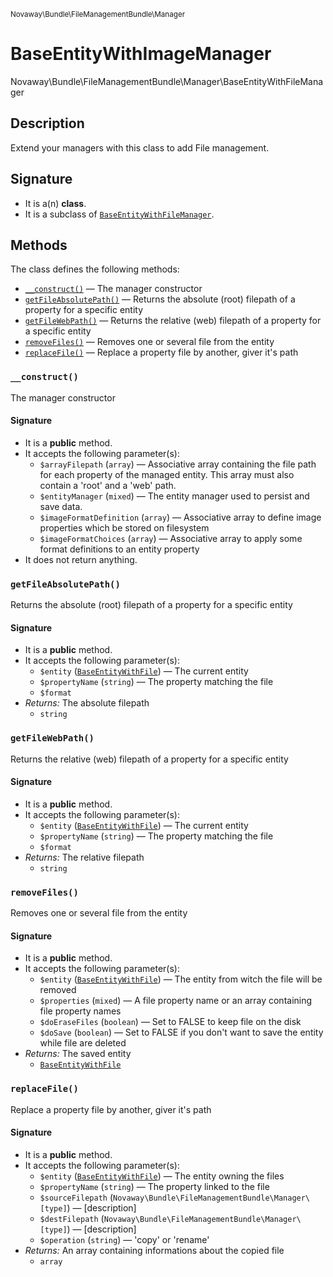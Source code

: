 <small>Novaway\Bundle\FileManagementBundle\Manager</small>

BaseEntityWithImageManager
==========================

Novaway\Bundle\FileManagementBundle\Manager\BaseEntityWithFileManager

Description
-----------

Extend your managers with this class to add File management.

Signature
---------

- It is a(n) **class**.
- It is a subclass of [`BaseEntityWithFileManager`](../../../../Novaway/Bundle/FileManagementBundle/Manager/BaseEntityWithFileManager.md).

Methods
-------

The class defines the following methods:

- [`__construct()`](#__construct) &mdash; The manager constructor
- [`getFileAbsolutePath()`](#getFileAbsolutePath) &mdash; Returns the absolute (root) filepath of a property for a specific entity
- [`getFileWebPath()`](#getFileWebPath) &mdash; Returns the relative (web) filepath of a property for a specific entity
- [`removeFiles()`](#removeFiles) &mdash; Removes one or several file from the entity
- [`replaceFile()`](#replaceFile) &mdash; Replace a property file by another, giver it&#039;s path

### `__construct()` <a name="__construct"></a>

The manager constructor

#### Signature

- It is a **public** method.
- It accepts the following parameter(s):
    - `$arrayFilepath` (`array`) &mdash; Associative array containing the file path for each property of the managed entity. This array must also contain a &#039;root&#039; and a &#039;web&#039; path.
    - `$entityManager` (`mixed`) &mdash; The entity manager used to persist and save data.
    - `$imageFormatDefinition` (`array`) &mdash; Associative array to define image properties which be stored on filesystem
    - `$imageFormatChoices` (`array`) &mdash; Associative array to apply some format definitions to an entity property
- It does not return anything.

### `getFileAbsolutePath()` <a name="getFileAbsolutePath"></a>

Returns the absolute (root) filepath of a property for a specific entity

#### Signature

- It is a **public** method.
- It accepts the following parameter(s):
    - `$entity` ([`BaseEntityWithFile`](../../../../Novaway/Bundle/FileManagementBundle/Entity/BaseEntityWithFile.md)) &mdash; The current entity
    - `$propertyName` (`string`) &mdash; The property matching the file
    - `$format`
- _Returns:_ The absolute filepath
    - `string`

### `getFileWebPath()` <a name="getFileWebPath"></a>

Returns the relative (web) filepath of a property for a specific entity

#### Signature

- It is a **public** method.
- It accepts the following parameter(s):
    - `$entity` ([`BaseEntityWithFile`](../../../../Novaway/Bundle/FileManagementBundle/Entity/BaseEntityWithFile.md)) &mdash; The current entity
    - `$propertyName` (`string`) &mdash; The property matching the file
    - `$format`
- _Returns:_ The relative filepath
    - `string`

### `removeFiles()` <a name="removeFiles"></a>

Removes one or several file from the entity

#### Signature

- It is a **public** method.
- It accepts the following parameter(s):
    - `$entity` ([`BaseEntityWithFile`](../../../../Novaway/Bundle/FileManagementBundle/Entity/BaseEntityWithFile.md)) &mdash; The entity from witch the file will be removed
    - `$properties` (`mixed`) &mdash; A file property name or an array containing file property names
    - `$doEraseFiles` (`boolean`) &mdash; Set to FALSE to keep file on the disk
    - `$doSave` (`boolean`) &mdash; Set to FALSE if you don&#039;t want to save the entity while file are deleted
- _Returns:_ The saved entity
    - [`BaseEntityWithFile`](../../../../Novaway/Bundle/FileManagementBundle/Entity/BaseEntityWithFile.md)

### `replaceFile()` <a name="replaceFile"></a>

Replace a property file by another, giver it&#039;s path

#### Signature

- It is a **public** method.
- It accepts the following parameter(s):
    - `$entity` ([`BaseEntityWithFile`](../../../../Novaway/Bundle/FileManagementBundle/Entity/BaseEntityWithFile.md)) &mdash; The entity owning the files
    - `$propertyName` (`string`) &mdash; The property linked to the file
    - `$sourceFilepath` (`Novaway\Bundle\FileManagementBundle\Manager\[type]`) &mdash; [description]
    - `$destFilepath` (`Novaway\Bundle\FileManagementBundle\Manager\[type]`) &mdash; [description]
    - `$operation` (`string`) &mdash; &#039;copy&#039; or &#039;rename&#039;
- _Returns:_ An array containing informations about the copied file
    - `array`

